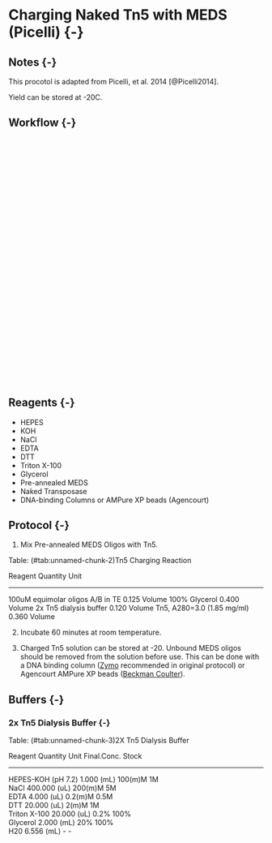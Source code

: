# Charging Naked Tn5 with MEDS (Picelli) {-}

## Notes {-}

This procotol is adapted from Picelli, et al. 2014 [@Picelli2014].

Yield can be stored at -20C.

## Workflow {-}

<!--html_preserve--><div id="htmlwidget-5b4e235c56e96d02b1a1" style="width:672px;height:480px;" class="grViz html-widget"></div>
<script type="application/json" data-for="htmlwidget-5b4e235c56e96d02b1a1">{"x":{"diagram":"\ndigraph Transposome {\n  node [shape = oval]\n  \"Annealed MEDS\"; \"Naked Transposase\"; \"2X Dialysis Buffer\"\n  node [shape = record]\n  \"Mix Assembly Reaction\"\n  \"Incubate @ RT\"; \"Store @ -20C\"; \"Remove Unbound MEDS\"\n  \n  {\"Annealed MEDS\" \"2X Dialysis Buffer\" \"Naked Transposase\"} -> \"Mix Assembly Reaction\"\n  \"Mix Assembly Reaction\" -> \"Incubate @ RT\"\n  \"Incubate @ RT\" -> {\"Remove Unbound MEDS\" \"Store @ -20C\"}\n  \"Remove Unbound MEDS\" -> \"Store @ -20C\"\n\n}\n","config":{"engine":"dot","options":null}},"evals":[],"jsHooks":[]}</script><!--/html_preserve-->

## Reagents {-}

* HEPES
* KOH
* NaCl
* EDTA
* DTT
* Triton X-100
* Glycerol
* Pre-annealed MEDS
* Naked Transposase
* DNA-binding Columns or AMPure XP beads (Agencourt)

## Protocol {-}

1. Mix Pre-annealed MEDS Oligos with Tn5.


Table: (\#tab:unnamed-chunk-2)Tn5 Charging Reaction

Reagent                             Quantity  Unit   
---------------------------------  ---------  -------
100uM equimolar oligos A/B in TE       0.125  Volume 
100% Glycerol                          0.400  Volume 
2x Tn5 dialysis buffer                 0.120  Volume 
Tn5, A280=3.0 (1.85 mg/ml)             0.360  Volume 

2. Incubate 60 minutes at room temperature.

3. Charged Tn5 solution can be stored at -20. Unbound MEDS oligos should
be removed from the solution before use. This can be done with a DNA binding column 
([Zymo](https://www.zymoresearch.com/dna-clean-concentrator) recommended in original protocol) or Agencourt AMPure XP beads ([Beckman Coulter](https://www.beckmancoulter.com/wsrportal/wsrportal.portal?_nfpb=true&_windowLabel=UCM_RENDERER&_urlType=render&wlpUCM_RENDERER_path=%252Fwsr%252Fresearch-and-discovery%252Fproducts-and-services%252Fnucleic-acid-sample-preparation%252Fagencourt-ampure-xp-pcr-purification%252Findex.htm#2/10//0/25/1/0/asc/2/A63880///0/1//0/%2Fwsrportal%2Fwsr%2Fresearch-and-discovery%2Fproducts-and-services%2Fnucleic-acid-sample-preparation%2Fagencourt-ampure-xp-pcr-purification%2Findex.htm/)).

## Buffers {-}

### 2x Tn5 Dialysis Buffer {-}


Table: (\#tab:unnamed-chunk-3)2X Tn5 Dialysis Buffer

Reagent               Quantity  Unit     Final.Conc.   Stock 
-------------------  ---------  -------  ------------  ------
HEPES-KOH (pH 7.2)       1.000  \(mL\)   100\(m\)M     1M    
NaCl                   400.000  \(uL\)   200\(m\)M     5M    
EDTA                     4.000  \(uL\)   0.2\(m\)M     0.5M  
DTT                     20.000  \(uL\)   2\(m\)M       1M    
Triton X-100            20.000  \(uL\)   0.2%          100%  
Glycerol                 2.000  \(mL\)   20%           100%  
H20                      6.556  \(mL\)   -             -     
